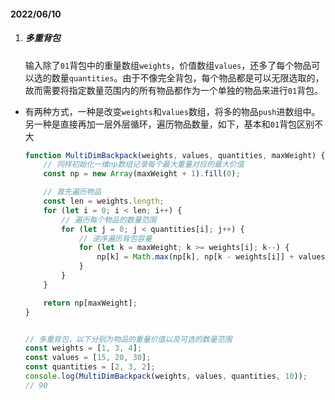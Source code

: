 #### 2022/06/10

1. ##### 多重背包

   输入除了`01`背包中的重量数组`weights`，价值数组`values`，还多了每个物品可以选的数量`quantities`。由于不像完全背包，每个物品都是可以无限选取的，故而需要将指定数量范围内的所有物品都作为一个单独的物品来进行`01`背包。

* 有两种方式，一种是改变`weights`和`values`数组，将多的物品`push`进数组中。另一种是直接再加一层外层循环，遍历物品数量，如下，基本和`01`背包区别不大

  ```js
  function MultiDimBackpack(weights, values, quantities, maxWeight) {
      // 同样初始化一维np数组记录每个最大重量对应的最大价值
      const np = new Array(maxWeight + 1).fill(0);
  
      // 首先遍历物品
      const len = weights.length;
      for (let i = 0; i < len; i++) {
          // 遍历每个物品的数量范围
          for (let j = 0; j < quantities[i]; j++) {
              // 逆序遍历背包容量
              for (let k = maxWeight; k >= weights[i]; k--) {
                  np[k] = Math.max(np[k], np[k - weights[i]] + values[i]);
              }
          }
      }
  
      return np[maxWeight];
  }
  
  
  // 多重背包，以下分别为物品的重量价值以及可选的数量范围
  const weights = [1, 3, 4];
  const values = [15, 20, 30];
  const quantities = [2, 3, 2];
  console.log(MultiDimBackpack(weights, values, quantities, 10));
  // 90
  ```

  